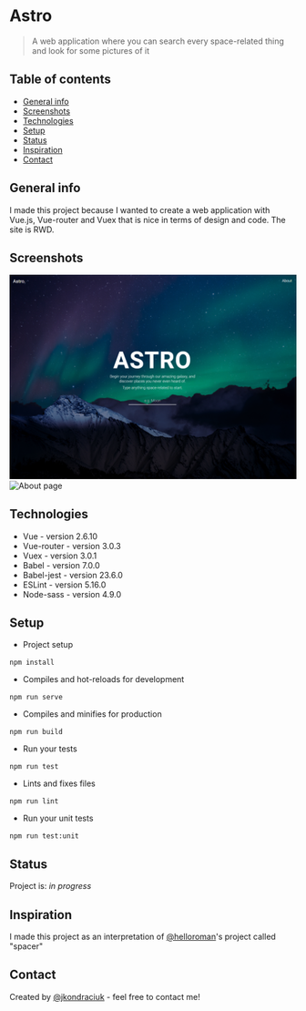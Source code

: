 # Astro
> A web application where you can search every space-related thing and look for some pictures of it

## Table of contents
* [General info](#general-info)
* [Screenshots](#screenshots)
* [Technologies](#technologies)
* [Setup](#setup)
* [Status](#status)
* [Inspiration](#inspiration)
* [Contact](#contact)

## General info
I made this project because I wanted to create a web application with Vue.js, Vue-router and Vuex that is nice in terms of design and code. The site is RWD.

## Screenshots
![Home page](./screenshots/home.png)
![About page](./img/screenshot.png)

## Technologies
* Vue - version 2.6.10
* Vue-router - version 3.0.3
* Vuex - version 3.0.1
* Babel - version 7.0.0
* Babel-jest - version 23.6.0
* ESLint - version 5.16.0
* Node-sass - version 4.9.0

## Setup
* Project setup
```
npm install
```

* Compiles and hot-reloads for development
```
npm run serve
```

* Compiles and minifies for production
```
npm run build
```

* Run your tests
```
npm run test
```

* Lints and fixes files
```
npm run lint
```

* Run your unit tests
```
npm run test:unit
```

## Status
Project is: _in progress_

## Inspiration
I made this project as an interpretation of [@helloroman](https://github.com/helloroman)'s project called "spacer"

## Contact
Created by [@jkondraciuk](https://jkondraciuk.github.io/portfolio) - feel free to contact me!